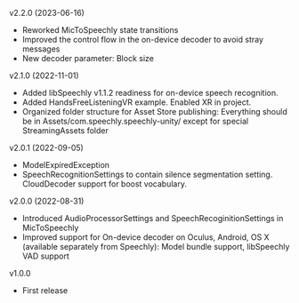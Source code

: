 v2.2.0 (2023-06-16)
- Reworked MicToSpeechly state transitions
- Improved the control flow in the on-device decoder to avoid stray messages
- New decoder parameter: Block size

v2.1.0 (2022-11-01)
- Added libSpeechly v1.1.2 readiness for on-device speech recognition.
- Added HandsFreeListeningVR example. Enabled XR in project.
- Organized folder structure for Asset Store publishing: Everything should be in Assets/com.speechly.speechly-unity/ except for special StreamingAssets folder

v2.0.1 (2022-09-05)
- ModelExpiredException
- SpeechRecognitionSettings to contain silence segmentation setting. CloudDecoder support for boost vocabulary.

v2.0.0 (2022-08-31)
- Introduced AudioProcessorSettings and SpeechRecoginitionSettings in MicToSpeechly
- Improved support for On-device decoder on Oculus, Android, OS X (available separately from Speechly): Model bundle support, libSpeechly VAD support

v1.0.0
- First release
